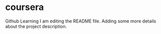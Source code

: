 # coursera
Github Learning
I am editing the README file. Adding some more details about the project description.
